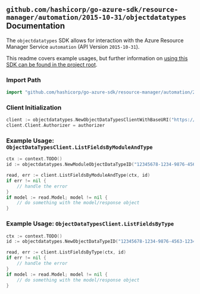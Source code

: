 
## `github.com/hashicorp/go-azure-sdk/resource-manager/automation/2015-10-31/objectdatatypes` Documentation

The `objectdatatypes` SDK allows for interaction with the Azure Resource Manager Service `automation` (API Version `2015-10-31`).

This readme covers example usages, but further information on [using this SDK can be found in the project root](https://github.com/hashicorp/go-azure-sdk/tree/main/docs).

### Import Path

```go
import "github.com/hashicorp/go-azure-sdk/resource-manager/automation/2015-10-31/objectdatatypes"
```


### Client Initialization

```go
client := objectdatatypes.NewObjectDataTypesClientWithBaseURI("https://management.azure.com")
client.Client.Authorizer = authorizer
```


### Example Usage: `ObjectDataTypesClient.ListFieldsByModuleAndType`

```go
ctx := context.TODO()
id := objectdatatypes.NewModuleObjectDataTypeID("12345678-1234-9876-4563-123456789012", "example-resource-group", "automationAccountValue", "moduleValue", "objectDataTypeValue")

read, err := client.ListFieldsByModuleAndType(ctx, id)
if err != nil {
	// handle the error
}
if model := read.Model; model != nil {
	// do something with the model/response object
}
```


### Example Usage: `ObjectDataTypesClient.ListFieldsByType`

```go
ctx := context.TODO()
id := objectdatatypes.NewObjectDataTypeID("12345678-1234-9876-4563-123456789012", "example-resource-group", "automationAccountValue", "objectDataTypeValue")

read, err := client.ListFieldsByType(ctx, id)
if err != nil {
	// handle the error
}
if model := read.Model; model != nil {
	// do something with the model/response object
}
```
